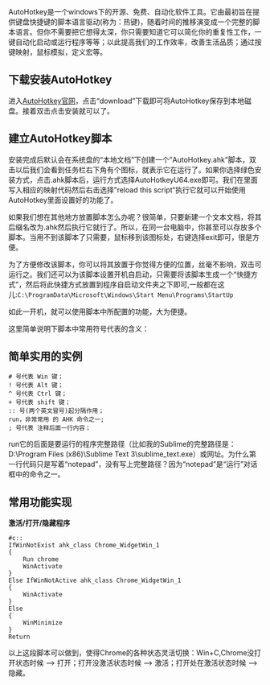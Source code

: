 AutoHotkey是一个windows下的开源、免费、自动化软件工具。它由最初旨在提供键盘快捷键的脚本语言驱动(称为：热键)，随着时间的推移演变成一个完整的脚本语言。但你不需要把它想得太深，你只需要知道它可以简化你的重复性工作，一键自动化启动或运行程序等等；以此提高我们的工作效率，改善生活品质；通过按键映射，鼠标模拟，定义宏等。

## 下载安装AutoHotkey

进入[AutoHotkey官网](http://www.autohotkey.com/)，点击“download”下载即可将AutoHotkey保存到本地磁盘。接着双击点击安装就可以了。

## 建立AutoHotkey脚本

安装完成后默认会在系统盘的“本地文档”下创建一个”AutoHotkey.ahk”脚本，双击以后我们会看到任务栏右下角有个图标，就表示它在运行了。如果你选择绿色安装方式，点击.ahk脚本后，运行方式选择AutoHotkeyU64.exe即可。我们在里面写入相应的映射代码然后右击选择”reload this script“执行它就可以开始使用AutoHotkey里面设置好的功能了。

如果我们想在其他地方放置脚本怎么办呢？很简单，只要新建一个文本文档，将其后缀名改为.ahk然后执行它就行了。所以，在同一台电脑中，你甚至可以存放多个脚本。当用不到该脚本了只需要，鼠标移到该图标处，右键选择exit即可，很是方便。

为了方便修改该脚本，你可以将其放置于你觉得方便的位置，丝毫不影响，双击可运行之。我们还可以为该脚本设置开机自启动，只需要将该脚本生成一个“快捷方式”，然后将此快捷方式放置到程序自启动文件夹之下即可,一般都在这儿:`C:\ProgramData\Microsoft\Windows\Start Menu\Programs\StartUp`

如此一开机，就可以使用脚本中所配置的功能，大为便捷。

这里简单说明下脚本中常用符号代表的含义：

## 简单实用的实例

```
# 号代表 Win 键；
! 号代表 Alt 键；
^ 号代表 Ctrl 键；
+ 号代表 shift 键；
:: 号(两个英文冒号)起分隔作用；
run，非常常用 的 AHK 命令之一;
; 号代表 注释后面一行内容；
```

run它的后面是要运行的程序完整路径（比如我的Sublime的完整路径是：D:\Program Files (x86)\Sublime Text 3\sublime_text.exe）或网址。为什么第一行代码只是写着“notepad”，没有写上完整路径？因为“notepad”是“运行”对话框中的命令之一。


## 常用功能实现

**激活/打开/隐藏程序**

```
#c::
IfWinNotExist ahk_class Chrome_WidgetWin_1
{
    Run chrome
    WinActivate
}
Else IfWinNotActive ahk_class Chrome_WidgetWin_1
{
    WinActivate
}
Else
{
    WinMinimize
}
Return
```

以上这段脚本可以做到，使得Chrome的各种状态灵活切换：Win+C,Chrome没打开状态时候 –> 打开；打开没激活状态时候 –> 激活；打开处在激活状态时候 —> 隐藏。


